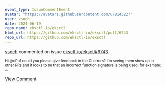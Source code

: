 ```yaml
---
event_type: IssueCommentEvent
avatar: "https://avatars.githubusercontent.com/u/814322?"
user: vsoch
date: 2024-06-19
repo_name: eksctl-io/eksctl
html_url: https://github.com/eksctl-io/eksctl/pull/6743
repo_url: https://github.com/eksctl-io/eksctl
---
```


<a href='https://github.com/vsoch' target='_blank'>vsoch</a> commented on issue <a href='https://github.com/eksctl-io/eksctl/pull/6743' target='_blank'>eksctl-io/eksctl#6743</a>.

<small>Hi @cPu1 could you please give feedback to the CI errors? I'm seeing them show up in [other PRs](https://github.com/eksctl-io/eksctl/actions/runs/9528380740/job/26405696277?pr=7837) and it looks to be that an incorrect function signature is being used, for example:...</small>

<a href='https://github.com/eksctl-io/eksctl/pull/6743' target='_blank'>View Comment</a>